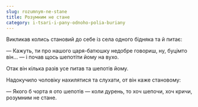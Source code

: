 ```yaml
---
slug: rozumnym-ne-stane
title: Розумним не стане
category: i-tsari-i-pany-odnoho-polia-buriany
---
```

Викликав колись становий до себе із села одного бідняка та й питає:

— Кажуть, ти про нашого царя-батюшку недобре говориш, ну, буцімто він… — і почав щось шепотіти йому на вухо.

Отак він кілька разів усе питав та шепотів йому.

Надокучило чоловіку нахилятися та слухати, от він каже становому:

— Якого б чорта я ото шепотів — коли дурень, то хоч шепочи, хоч кричи, розумним не стане.

